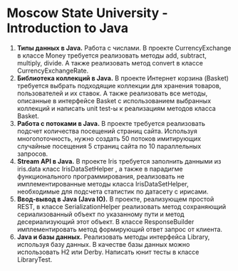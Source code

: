 # Moscow State University - Introduction to Java

1. <b>Типы данных в Java.</b> Работа с числами. В проекте CurrencyExchange в классе Money требуется реализовать методы add, subtract, multiply, divide. А также реализовать метод convert в классе CurrencyExchangeRate.
2. <b>Библиотека коллекций в Java.</b> В проекте Интернет корзина (Basket) требуется выбрать подходящие коллекции для хранения товаров, пользователей и их ставок. А также реализовать все методы, описанные в интерфейсе Basket с использованием выбранных коллекций и написать unit test-ы к реализациям методов класса Basket.
3. <b>Работа с потоками в Java.</b> В проекте требуется реализовать подсчет количества посещений страниц сайта. Используя многопоточность, нужно создать 50 потоков имитирующих случайные посещения 5 страниц сайта по 10 параллельных запросов.
4. <b>Stream API в Java.</b> В проекте Iris требуется заполнить данными из iris.data класс IrisDataSetHelper , а также в парадигме функционального программирования, реализовать не имплементированные методы класса IrisDataSetHelper, необходимые для подсчета статистик по датасету с ирисами.
5. <b>Ввод-вывод в Java (Java IO).</b> В проекте, реализующем простой REST, в классе SerializationHelper реализовать метод сохраняющий сериализованный объект по указанному пути и метод десериализующий этот объект. В классе ResponseBuilder имплементировать метод формирующий ответ запрос от клиента.
6. <b>Java и базы данных.</b> Реализовать методы интерфейса Library, используя базу данных. В качестве базы данных можно использовать H2 или Derby. Написать юнит тесты в классе LibraryTest.
